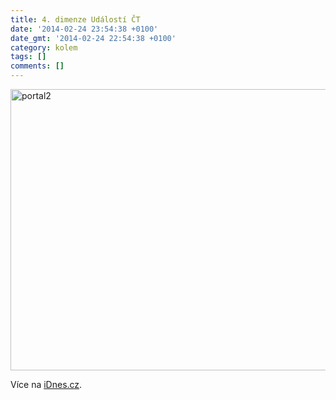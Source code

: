 ```yaml
---
title: 4. dimenze Událostí ČT
date: '2014-02-24 23:54:38 +0100'
date_gmt: '2014-02-24 22:54:38 +0100'
category: kolem
tags: []
comments: []
---
```

<p><img src="/assets/migrated/wp-uploads/2014/02/portal2.gif" alt="portal2" width="800" height="450" class="alignnone size-full wp-image-1130" /></p>
<p>Více na <a href="http://zpravy.idnes.cz/zmena-udalosti-ceska-televize-dk7-/domaci.aspx?c=A140220_143911_domaci_hv">iDnes.cz</a>.</p>
